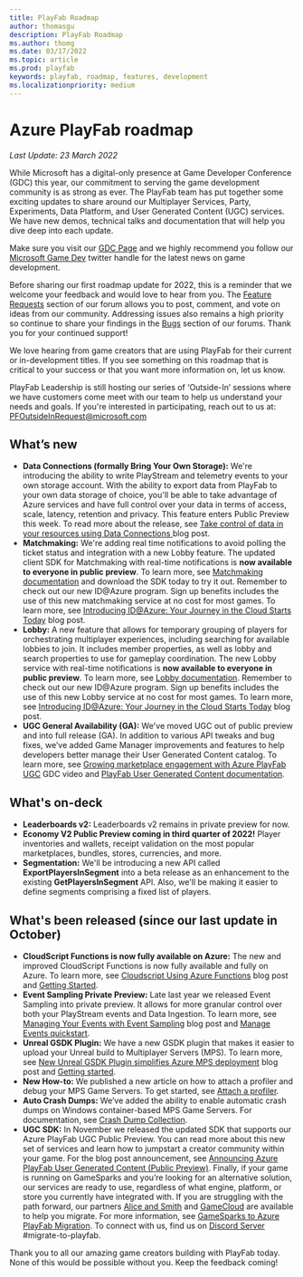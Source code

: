 ```yaml
---
title: PlayFab Roadmap
author: thomasgu
description: PlayFab Roadmap
ms.author: thomg
ms.date: 03/17/2022
ms.topic: article
ms.prod: playfab
keywords: playfab, roadmap, features, development
ms.localizationpriority: medium
---
```



# Azure PlayFab roadmap

_Last Update: 23 March 2022_

While Microsoft has a digital-only presence at Game Developer Conference (GDC) this year, our commitment to serving the game development community is as strong as ever. The PlayFab team has put together some exciting updates to share around our Multiplayer Services, Party, Experiments, Data Platform, and User Generated Content (UGC) services. We have new demos, technical talks and documentation that will help you dive deep into each update. 

Make sure you visit our [GDC Page](https://developer.microsoft.com/games/events/gdc/) and we highly recommend you follow our [Microsoft Game Dev](https://twitter.com/msftgamestack) twitter handle for the latest news on game development.  

Before sharing our first roadmap update for 2022, this is a reminder that we welcome your feedback and would love to hear from you. The [Feature Requests](https://community.playfab.com/spaces/24/index.html?sort=votes) section of our forum allows you to post, comment, and vote on ideas from our community. Addressing issues also remains a high priority so continue to share your findings in the [Bugs](https://community.playfab.com/spaces/23/index.html) section of our forums. Thank you for your continued support! 

We love hearing from game creators that are using PlayFab for their current or in-development titles. If you see something on this roadmap that is critical to your success or that you want more information on, let us know.

PlayFab Leadership is still hosting our series of ‘Outside-In’ sessions where we have customers come meet with our team to help us understand your needs and goals. If you're interested in participating, reach out to us at: PFOutsideInRequest@microsoft.com

## What’s new

- **Data Connections (formally Bring Your Own Storage):** We're introducing the ability to write PlayStream and telemetry events to your own storage account. With the ability to export data from PlayFab to your own data storage of choice, you'll be able to take advantage of Azure services and have full control over your data in terms of access, scale, latency, retention and privacy. This feature enters Public Preview this week. To read more about the release, see [Take control of data in your resources using Data Connections ](https://blog.playfab.com/blog/take-control-of-data-in-your-resources-using-data-connections) blog post.
- **Matchmaking:** We're adding real time notifications to avoid polling the ticket status and integration with a new Lobby feature. The updated client SDK for Matchmaking with real-time notifications is **now available to everyone in public preview**. To learn more, see [Matchmaking documentation](../features/multiplayer/matchmaking/index.md) and download the SDK today to try it out. Remember to check out our new ID@Azure program. Sign up benefits includes the use of this new matchmaking service at no cost for most games. To learn more, see [Introducing ID@Azure: Your Journey in the Cloud Starts Today](https://developer.microsoft.com/games/blog/introducing-idatazure-your-journey-in-the-cloud-starts-today) blog post.
- **Lobby:** A new feature that allows for temporary grouping of players for orchestrating multiplayer experiences, including searching for available lobbies to join. It includes member properties, as well as lobby and search properties to use for gameplay coordination. The new Lobby service with real-time notifications is **now available to everyone in public preview**. To learn more, see [Lobby documentation](../features/multiplayer/lobby/index.md). Remember to check out our new ID@Azure program. Sign up benefits includes the use of this new Lobby service at no cost for most games. To learn more, see [Introducing ID@Azure: Your Journey in the Cloud Starts Today](https://developer.microsoft.com/games/blog/introducing-idatazure-your-journey-in-the-cloud-starts-today) blog post.
- **UGC General Availability (GA):** We've moved UGC out of public preview and into full release (GA). In addition to various API tweaks and bug fixes, we’ve added Game Manager improvements and features to help developers better manage their User Generated Content catalog. To learn more, see [Growing marketplace engagement with Azure PlayFab UGC](https://developer.microsoft.com/games/events/gdc/msflightsimulator/) GDC video and [PlayFab User Generated Content documentation](../features/commerce/ugc/index.md).

## What's on-deck

- **Leaderboards v2:** Leaderboards v2 remains in private preview for now.
- **Economy V2 Public Preview coming in third quarter of 2022!** Player inventories and wallets, receipt validation on the most popular marketplaces, bundles, stores, currencies, and more.
- **Segmentation:** We'll be introducing a new API called __ExportPlayersInSegment__ into a beta release as an enhancement to the existing __GetPlayersInSegment__ API. Also, we'll be making it easier to define segments comprising a fixed list of players.  

## What's been released (since our last update in October)

- **CloudScript Functions is now fully available on Azure:** The new and improved CloudScript Functions is now fully available and fully on Azure. To learn more, see [Cloudscript Using Azure Functions](https://blog.playfab.com/blog/announcing-cloudscript-using-azure-functions-is-now-ga) blog post and [Getting Started](../features/automation/cloudscript-af/quickstart.md). 
- **Event Sampling Private Preview:** Late last year we released Event Sampling into private preview. It allows for more granular control over both your PlayStream events and Data Ingestion. To learn more, see [Managing Your Events with Event Sampling](https://blog.playfab.com/blog/manage-events-with-sampling-on-azure-playfab) blog post and [Manage Events quickstart](../features/data/manage-events-with-sampling/quickstart.md).
- **Unreal GSDK Plugin:** We have a new GSDK plugin that makes it easier to upload your Unreal build to Multiplayer Servers (MPS). To learn more, see [New Unreal GSDK Plugin simplifies Azure MPS deployment](https://blog.playfab.com/blog/new-unreal-gsdk-plugin-simplifies-azure-mps-deployment) blog post and [Getting started](../features/multiplayer/servers/server-sdks/unreal-gsdk/index.md).
- **New How-to:** We published a new article on how to attach a profiler and debug your MPS Game Servers. To get started, see [Attach a profiler](../features/multiplayer/servers/attaching-a-profiler.md).
- **Auto Crash Dumps:** We’ve added the ability to enable automatic crash dumps on Windows container-based MPS Game Servers. For documentation, see [Crash Dump Collection](../features/multiplayer/servers/crash-dump-collection.md).
- **UGC SDK:** In November we released the updated SDK that supports our Azure PlayFab UGC Public Preview. You can read more about this new set of services and learn how to jumpstart a creator community within your game. For the blog post announcement, see [Announcing Azure PlayFab User Generated Content (Public Preview)](https://blog.playfab.com/blog/announcing-azure-playfab-user-generated-content-public-preview/).
Finally, if your game is running on GameSparks and you’re looking for an alternative solution, our services are ready to use, regardless of what engine, platform, or store you currently have integrated with. If you are struggling with the path forward, our partners [Alice and Smith](https://www.xrserver.com/migrate) and [GameCloud](https://www.gamecloudnet.com/) are available to help you migrate. For more information, see [GameSparks to Azure PlayFab Migration](https://playfab.com/gamesparks-to-playfab/). To connect with us, find us on [Discord Server](https://aka.ms/msftgamedevdiscord) #migrate-to-playfab.

Thank you to all our amazing game creators building with PlayFab today. None of this would be possible without you. Keep the feedback coming! 

